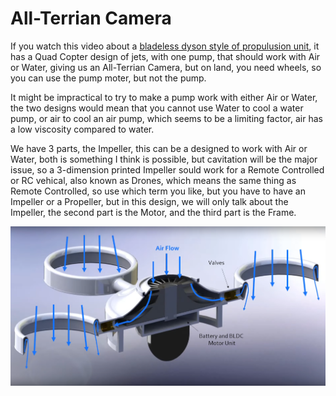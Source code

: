 # All-Terrian Camera

If you watch this video about a [bladeless dyson style of propulusion unit](https://www.youtube.com/watch?v=f2UCK3pCFjk), 
it has a Quad Copter design of jets, with one pump, that should work with Air or Water,
giving us an All-Terrian Camera, but on land, you need wheels, so you can use the pump moter,
but not the pump.

It might be impractical to try to make a pump work with either Air or Water, 
the two designs would mean that you cannot use Water to cool a water pump, 
or air to cool an air pump, which seems to be a limiting factor,
air has a low viscosity compared to water.

We have 3 parts, the Impeller, this can be a designed to work with Air or Water,
both is something I think is possible, but cavitation will be the major issue,
so a 3-dimension printed Impeller sould work for a Remote Controlled or RC vehical,
also known as Drones, which means the same thing as Remote Controlled, so use which term you like,
but you have to have an Impeller or a Propeller, but in this design,
we will only talk about the Impeller, the second part is the Motor, 
and the third part is the Frame.

![dyson-quad-copter-pumb](https://github.com/Light-Wizzard/All-Terrian-Camera/blob/main/images/dyson-quad-copter-pumb.png)
